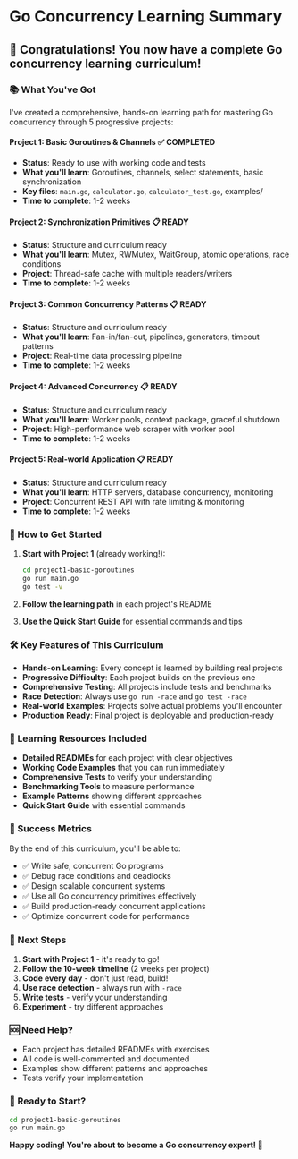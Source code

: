 # Go Concurrency Learning Summary

## 🎉 Congratulations! You now have a complete Go concurrency learning curriculum!

### 📚 What You've Got

I've created a comprehensive, hands-on learning path for mastering Go concurrency through 5 progressive projects:

#### **Project 1: Basic Goroutines & Channels** ✅ COMPLETED
- **Status**: Ready to use with working code and tests
- **What you'll learn**: Goroutines, channels, select statements, basic synchronization
- **Key files**: `main.go`, `calculator.go`, `calculator_test.go`, examples/
- **Time to complete**: 1-2 weeks

#### **Project 2: Synchronization Primitives** 📋 READY
- **Status**: Structure and curriculum ready
- **What you'll learn**: Mutex, RWMutex, WaitGroup, atomic operations, race conditions
- **Project**: Thread-safe cache with multiple readers/writers
- **Time to complete**: 1-2 weeks

#### **Project 3: Common Concurrency Patterns** 📋 READY
- **Status**: Structure and curriculum ready
- **What you'll learn**: Fan-in/fan-out, pipelines, generators, timeout patterns
- **Project**: Real-time data processing pipeline
- **Time to complete**: 1-2 weeks

#### **Project 4: Advanced Concurrency** 📋 READY
- **Status**: Structure and curriculum ready
- **What you'll learn**: Worker pools, context package, graceful shutdown
- **Project**: High-performance web scraper with worker pool
- **Time to complete**: 1-2 weeks

#### **Project 5: Real-world Application** 📋 READY
- **Status**: Structure and curriculum ready
- **What you'll learn**: HTTP servers, database concurrency, monitoring
- **Project**: Concurrent REST API with rate limiting & monitoring
- **Time to complete**: 1-2 weeks

### 🚀 How to Get Started

1. **Start with Project 1** (already working!):
   ```bash
   cd project1-basic-goroutines
   go run main.go
   go test -v
   ```

2. **Follow the learning path** in each project's README

3. **Use the Quick Start Guide** for essential commands and tips

### 🛠️ Key Features of This Curriculum

- **Hands-on Learning**: Every concept is learned by building real projects
- **Progressive Difficulty**: Each project builds on the previous one
- **Comprehensive Testing**: All projects include tests and benchmarks
- **Race Detection**: Always use `go run -race` and `go test -race`
- **Real-world Examples**: Projects solve actual problems you'll encounter
- **Production Ready**: Final project is deployable and production-ready

### 📖 Learning Resources Included

- **Detailed READMEs** for each project with clear objectives
- **Working Code Examples** that you can run immediately
- **Comprehensive Tests** to verify your understanding
- **Benchmarking Tools** to measure performance
- **Example Patterns** showing different approaches
- **Quick Start Guide** with essential commands

### 🎯 Success Metrics

By the end of this curriculum, you'll be able to:
- ✅ Write safe, concurrent Go programs
- ✅ Debug race conditions and deadlocks
- ✅ Design scalable concurrent systems
- ✅ Use all Go concurrency primitives effectively
- ✅ Build production-ready concurrent applications
- ✅ Optimize concurrent code for performance

### 🔄 Next Steps

1. **Start with Project 1** - it's ready to go!
2. **Follow the 10-week timeline** (2 weeks per project)
3. **Code every day** - don't just read, build!
4. **Use race detection** - always run with `-race`
5. **Write tests** - verify your understanding
6. **Experiment** - try different approaches

### 🆘 Need Help?

- Each project has detailed READMEs with exercises
- All code is well-commented and documented
- Examples show different patterns and approaches
- Tests verify your implementation

### 🎉 Ready to Start?

```bash
cd project1-basic-goroutines
go run main.go
```

**Happy coding! You're about to become a Go concurrency expert! 🚀**
